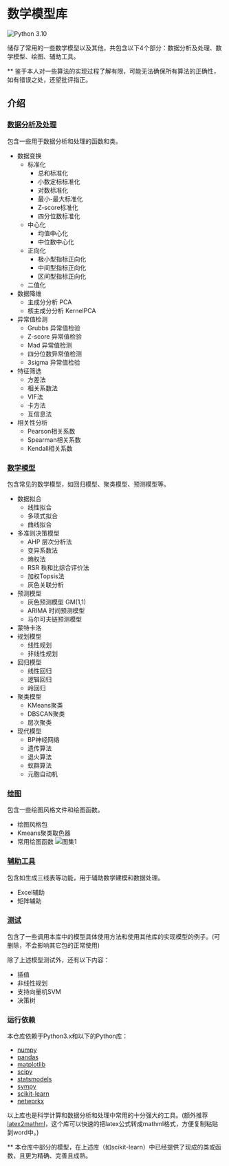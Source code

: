 # 数学模型库
![Python 3.10](https://img.shields.io/badge/Python-3.10-blue.svg)

储存了常用的一些数学模型以及其他，共包含以下4个部分：数据分析及处理、数学模型、绘图、辅助工具。

** 鉴于本人对一些算法的实现过程了解有限，可能无法确保所有算法的正确性，如有错误之处，还望批评指正。

## 介绍


### [数据分析及处理](DataProcess)
包含一些用于数据分析和处理的函数和类。
* 数据变换
  * 标准化
    * 总和标准化
    * 小数定标标准化
    * 对数标准化
    * 最小-最大标准化
    * Z-score标准化
    * 四分位数标准化
  * 中心化
    * 均值中心化
    * 中位数中心化
  * 正向化
    * 极小型指标正向化
    * 中间型指标正向化
    * 区间型指标正向化
  * 二值化
* 数据降维
  * 主成分分析 PCA 
  * 核主成分分析 KernelPCA 
* 异常值检测
  * Grubbs 异常值检验 
  * Z-score 异常值检验 
  * Mad 异常值检测 
  * 四分位数异常值检测 
  * 3sigma 异常值检验 
* 特征筛选
  * 方差法 
  * 相关系数法 
  * VIF法 
  * 卡方法 
  * 互信息法
* 相关性分析
  * Pearson相关系数 
  * Spearman相关系数 
  * Kendall相关系数
  
### [数学模型](Models)
包含常见的数学模型，如回归模型、聚类模型、预测模型等。
* 数据拟合
  * 线性拟合
  * 多项式拟合
  * 曲线拟合
* 多准则决策模型
  * AHP 层次分析法
  * 变异系数法
  * 熵权法
  * RSR 秩和比综合评价法
  * 加权Topsis法
  * 灰色关联分析
* 预测模型
  * 灰色预测模型 GM(1,1)
  * ARIMA 时间预测模型
  * 马尔可夫链预测模型
* 蒙特卡洛
* 规划模型
  * 线性规划
  * 非线性规划
* 回归模型
  * 线性回归
  * 逻辑回归
  * 岭回归
* 聚类模型
  * KMeans聚类
  * DBSCAN聚类
  * 层次聚类
* 现代模型
  * BP神经网络
  * 遗传算法
  * 退火算法
  * 蚁群算法
  * 元胞自动机

### [绘图](Plot)
包含一些绘图风格文件和绘图函数。
* 绘图风格包
* Kmeans聚类取色器
* 常用绘图函数
![图集1](https://github.com/Bomb-Cat/MathModels/assets/128875843/edeab394-786f-409a-8ff3-5e55ed945950)

### [辅助工具](Tools)
包含如生成三线表等功能，用于辅助数学建模和数据处理。
* Excel辅助
* 矩阵辅助

### [测试](Test)
包含了一些调用本库中的模型具体使用方法和使用其他库的实现模型的例子。(可删除，不会影响其它包的正常使用)

除了上述模型测试外，还有以下内容：
* 插值
* 非线性规划
* 支持向量机SVM
* 决策树

### 运行依赖
本仓库依赖于Python3.x和以下的Python库：

* [numpy](https://github.com/numpy/numpy)
* [pandas](https://github.com/pandas-dev/pandas)
* [matplotlib](https://github.com/matplotlib/matplotlib)
* [scipy](https://github.com/scipy/scipy)
* [statsmodels](https://github.com/statsmodels/statsmodels)
* [sympy](https://github.com/sympy/sympy)
* [scikit-learn](https://github.com/scikit-learn/scikit-learn)
* [networkx](https://github.com/networkx/networkx)

以上库也是科学计算和数据分析和处理中常用的十分强大的工具。(额外推荐 [latex2mathml](https://github.com/roniemartinez/latex2mathml)，这个库可以快速的把latex公式转成mathml格式，方便复制粘贴到word中。)


** 本仓库中部分的模型，在上述库（如scikit-learn）中已经提供了现成的类或函数，且更为精确、完善且成熟。
